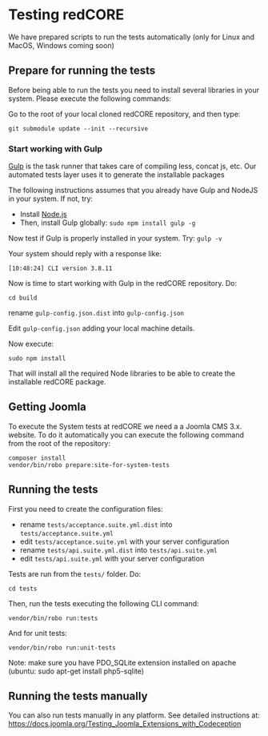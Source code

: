 Testing redCORE
==========

We have prepared scripts to run the tests automatically (only for Linux and MacOS, Windows coming soon)

## Prepare for running the tests
Before being able to run the tests you need to install several libraries in your system. Please execute the following commands:

Go to the root of your local cloned redCORE repository, and then type:

```
git submodule update --init --recursive
```

### Start working with Gulp

[Gulp](http://gulpjs.com/) is the task runner that takes care of compiling less, concat js, etc. Our automated tests layer uses it to generate the installable packages

The following instructions assumes that you already have Gulp and NodeJS in your system. If not, try:

- Install [Node.js](https://nodejs.org/)
- Then, install Gulp globally: `sudo npm install gulp -g`

Now test if Gulp is properly installed in your system. Try: `gulp -v`

Your system should reply with a response like: 

```
[10:48:24] CLI version 3.8.11
```

Now is time to start working with Gulp in the redCORE repository. Do:

```
cd build
```

rename `gulp-config.json.dist` into `gulp-config.json`

Edit `gulp-config.json` adding your local machine details.

Now execute: 

```
sudo npm install
```

That will install all the required Node libraries to be able to create the installable redCORE package.


## Getting Joomla

To execute the System tests at redCORE we need a a Joomla CMS 3.x. website. 
To do it automatically you can execute the following command from the root of the repository:

```
composer install
vendor/bin/robo prepare:site-for-system-tests
```

## Running the tests

First you need to create the configuration files:

- rename `tests/acceptance.suite.yml.dist` into `tests/acceptance.suite.yml`
- edit `tests/acceptance.suite.yml` with your server configuration
- rename `tests/api.suite.yml.dist` into `tests/api.suite.yml`
- edit `tests/api.suite.yml` with your server configuration

Tests are run from the `tests/` folder. Do:

`cd tests`

Then, run the tests executing the following CLI command:

```
vendor/bin/robo run:tests
```

And for unit tests:
```
vendor/bin/robo run:unit-tests
```
Note: make sure you have PDO_SQLite extension installed on apache (ubuntu: sudo apt-get install php5-sqlite)

## Running the tests manually
You can also run tests manually in any platform. See detailed instructions at: https://docs.joomla.org/Testing_Joomla_Extensions_with_Codeception
